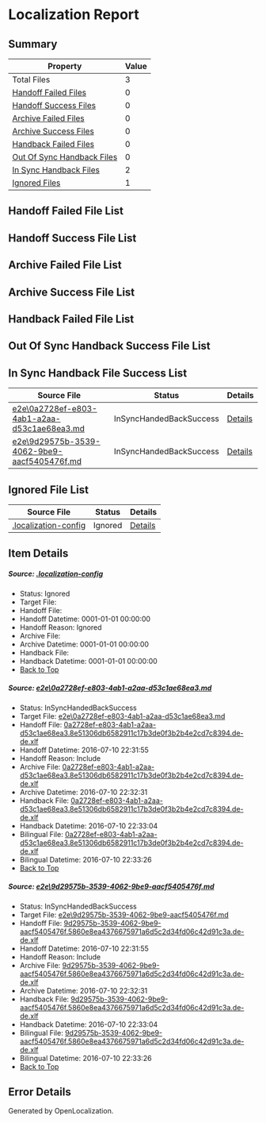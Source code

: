 # <a name='report-top'></a> Localization Report

## Summary
 Property | Value 
 -------- | ----- 
 Total Files | 3
[ Handoff Failed Files ](#handoff-failed-list)| 0
[ Handoff Success Files ](#handoff-success-list)| 0
[ Archive Failed Files ](#archive-failed-list)| 0
[ Archive Success Files ](#archive-success-list)| 0
[ Handback Failed Files ](#handback-failed-list)| 0
[ Out Of Sync Handback Files ](#outofsync-handback-success-list)| 0
[ In Sync Handback Files ](#insync-handback-success-list)| 2
[ Ignored Files ](#ignored-list)| 1

## <a name='handoff-failed-list'></a> Handoff Failed File List

## <a name='handoff-success-list'></a> Handoff Success File List

## <a name='archive-failed-list'></a> Archive Failed File List

## <a name='archive-success-list'></a> Archive Success File List

## <a name='handback-failed-list'></a> Handback Failed File List

## <a name='outofsync-handback-success-list'></a> Out Of Sync Handback Success File List

## <a name='insync-handback-success-list'></a> In Sync Handback File Success List
 Source File | Status | Details 
 ----------- | ------ | ------- 
 [e2e\0a2728ef-e803-4ab1-a2aa-d53c1ae68ea3.md](https://github.com/OpenLocalizationTestOrg/oltest/blob/4dc7d627a39bdb2b84212f69f4f9ad94e9fc006c/e2e/0a2728ef-e803-4ab1-a2aa-d53c1ae68ea3.md) | InSyncHandedBackSuccess | [Details](#62d9fdc29b60804bed5d320324b8be1f1daf5c671)
 [e2e\9d29575b-3539-4062-9be9-aacf5405476f.md](https://github.com/OpenLocalizationTestOrg/oltest/blob/4dc7d627a39bdb2b84212f69f4f9ad94e9fc006c/e2e/9d29575b-3539-4062-9be9-aacf5405476f.md) | InSyncHandedBackSuccess | [Details](#98cbe012b78cb381615f87087b251b6f47cc753a2)

## <a name='ignored-list'></a> Ignored File List
 Source File | Status | Details 
 ----------- | ------ | ------- 
 [.localization-config](https://github.com/OpenLocalizationTestOrg/oltest/blob/4dc7d627a39bdb2b84212f69f4f9ad94e9fc006c/.localization-config) | Ignored | [Details](#3d4f252ac210baf56311d7e97dcc2db10974dbd20)

## Item Details
##### <a name='3d4f252ac210baf56311d7e97dcc2db10974dbd20'></a> Source: [.localization-config](https://github.com/OpenLocalizationTestOrg/oltest/blob/4dc7d627a39bdb2b84212f69f4f9ad94e9fc006c/.localization-config)
* Status: Ignored
* Target File: 
* Handoff File: 
* Handoff Datetime: 0001-01-01 00:00:00
* Handoff Reason: Ignored
* Archive File: 
* Archive Datetime: 0001-01-01 00:00:00
* Handback File: 
* Handback Datetime: 0001-01-01 00:00:00
* [Back to Top](#report-top)

##### <a name='62d9fdc29b60804bed5d320324b8be1f1daf5c671'></a> Source: [e2e\0a2728ef-e803-4ab1-a2aa-d53c1ae68ea3.md](https://github.com/OpenLocalizationTestOrg/oltest/blob/4dc7d627a39bdb2b84212f69f4f9ad94e9fc006c/e2e/0a2728ef-e803-4ab1-a2aa-d53c1ae68ea3.md)
* Status: InSyncHandedBackSuccess
* Target File: [e2e\0a2728ef-e803-4ab1-a2aa-d53c1ae68ea3.md](https://github.com/OpenLocalizationTestOrg/oltest-dede-fly/blob/c51c801922011dc6d8830d2527a7f20982b4ba44/e2e/0a2728ef-e803-4ab1-a2aa-d53c1ae68ea3.md)
* Handoff File: [0a2728ef-e803-4ab1-a2aa-d53c1ae68ea3.8e51306db6582911c17b3de0f3b2b4e2cd7c8394.de-de.xlf](https://github.com/OpenLocalizationTestOrg/olhandoff-e2e/blob/86523860c66448b8fbab6fe3e6abd0085ac2b226/ol-handoff/OpenLocalizationTestOrg/oltest-dede-fly/ci/ht/0a2728ef-e803-4ab1-a2aa-d53c1ae68ea3.8e51306db6582911c17b3de0f3b2b4e2cd7c8394.de-de.xlf)
* Handoff Datetime: 2016-07-10 22:31:55
* Handoff Reason: Include
* Archive File: [0a2728ef-e803-4ab1-a2aa-d53c1ae68ea3.8e51306db6582911c17b3de0f3b2b4e2cd7c8394.de-de.xlf](https://github.com/OpenLocalizationTestOrg/olhandoff-e2e/blob/ec844aca17e5ece680dbb9a3e5a544404b449c4c/ol-archive/OpenLocalizationTestOrg/oltest-dede-fly/ci/ht/0a2728ef-e803-4ab1-a2aa-d53c1ae68ea3.8e51306db6582911c17b3de0f3b2b4e2cd7c8394.de-de.xlf)
* Archive Datetime: 2016-07-10 22:32:31
* Handback File: [0a2728ef-e803-4ab1-a2aa-d53c1ae68ea3.8e51306db6582911c17b3de0f3b2b4e2cd7c8394.de-de.xlf](https://github.com/OpenLocalizationTestOrg/olhandback-e2e/blob/7cb594b753f336ea79324d31f2971812de30a9d1/ol-handback/OpenLocalizationTestOrg/oltest-dede-fly/ci/ht/0a2728ef-e803-4ab1-a2aa-d53c1ae68ea3.8e51306db6582911c17b3de0f3b2b4e2cd7c8394.de-de.xlf)
* Handback Datetime: 2016-07-10 22:33:04
* Bilingual File: [0a2728ef-e803-4ab1-a2aa-d53c1ae68ea3.8e51306db6582911c17b3de0f3b2b4e2cd7c8394.de-de.xlf](https://github.com/OpenLocalizationTestOrg/olhandback-e2e/blob/7cb594b753f336ea79324d31f2971812de30a9d1/ol-handback/OpenLocalizationTestOrg/oltest-dede-fly/ci/ht/0a2728ef-e803-4ab1-a2aa-d53c1ae68ea3.8e51306db6582911c17b3de0f3b2b4e2cd7c8394.de-de.xlf)
* Bilingual Datetime: 2016-07-10 22:33:26
* [Back to Top](#report-top)

##### <a name='98cbe012b78cb381615f87087b251b6f47cc753a2'></a> Source: [e2e\9d29575b-3539-4062-9be9-aacf5405476f.md](https://github.com/OpenLocalizationTestOrg/oltest/blob/4dc7d627a39bdb2b84212f69f4f9ad94e9fc006c/e2e/9d29575b-3539-4062-9be9-aacf5405476f.md)
* Status: InSyncHandedBackSuccess
* Target File: [e2e\9d29575b-3539-4062-9be9-aacf5405476f.md](https://github.com/OpenLocalizationTestOrg/oltest-dede-fly/blob/c51c801922011dc6d8830d2527a7f20982b4ba44/e2e/9d29575b-3539-4062-9be9-aacf5405476f.md)
* Handoff File: [9d29575b-3539-4062-9be9-aacf5405476f.5860e8ea4376675971a6d5c2d34fd06c42d91c3a.de-de.xlf](https://github.com/OpenLocalizationTestOrg/olhandoff-e2e/blob/86523860c66448b8fbab6fe3e6abd0085ac2b226/ol-handoff/OpenLocalizationTestOrg/oltest-dede-fly/ci/ht/9d29575b-3539-4062-9be9-aacf5405476f.5860e8ea4376675971a6d5c2d34fd06c42d91c3a.de-de.xlf)
* Handoff Datetime: 2016-07-10 22:31:55
* Handoff Reason: Include
* Archive File: [9d29575b-3539-4062-9be9-aacf5405476f.5860e8ea4376675971a6d5c2d34fd06c42d91c3a.de-de.xlf](https://github.com/OpenLocalizationTestOrg/olhandoff-e2e/blob/ec844aca17e5ece680dbb9a3e5a544404b449c4c/ol-archive/OpenLocalizationTestOrg/oltest-dede-fly/ci/ht/9d29575b-3539-4062-9be9-aacf5405476f.5860e8ea4376675971a6d5c2d34fd06c42d91c3a.de-de.xlf)
* Archive Datetime: 2016-07-10 22:32:31
* Handback File: [9d29575b-3539-4062-9be9-aacf5405476f.5860e8ea4376675971a6d5c2d34fd06c42d91c3a.de-de.xlf](https://github.com/OpenLocalizationTestOrg/olhandback-e2e/blob/7cb594b753f336ea79324d31f2971812de30a9d1/ol-handback/OpenLocalizationTestOrg/oltest-dede-fly/ci/ht/9d29575b-3539-4062-9be9-aacf5405476f.5860e8ea4376675971a6d5c2d34fd06c42d91c3a.de-de.xlf)
* Handback Datetime: 2016-07-10 22:33:04
* Bilingual File: [9d29575b-3539-4062-9be9-aacf5405476f.5860e8ea4376675971a6d5c2d34fd06c42d91c3a.de-de.xlf](https://github.com/OpenLocalizationTestOrg/olhandback-e2e/blob/7cb594b753f336ea79324d31f2971812de30a9d1/ol-handback/OpenLocalizationTestOrg/oltest-dede-fly/ci/ht/9d29575b-3539-4062-9be9-aacf5405476f.5860e8ea4376675971a6d5c2d34fd06c42d91c3a.de-de.xlf)
* Bilingual Datetime: 2016-07-10 22:33:26
* [Back to Top](#report-top)


## Error Details

Generated by OpenLocalization.
